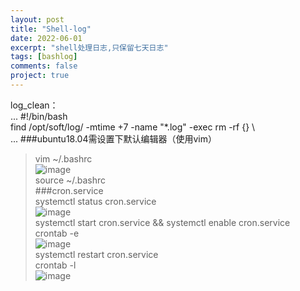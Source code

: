```yaml
---
layout: post
title: "Shell-log"
date: 2022-06-01
excerpt: "shell处理日志,只保留七天日志"
tags: [bashlog]
comments: false
project: true
---
```


log_clean：  
...
#!/bin/bash  
find /opt/soft/log/ -mtime +7 -name "*.log" -exec rm -rf {} \  
...
###ubuntu18.04需设置下默认编辑器（使用vim）  
> vim ~/.bashrc  
![image](https://user-images.githubusercontent.com/80735002/171368480-60d0d62c-73d2-4653-8a71-f58ca358842c.png)  
> source ~/.bashrc  
###cron.service  
> systemctl status cron.service  
![image](https://user-images.githubusercontent.com/80735002/171366452-e3844a15-92b0-4ebf-85ea-9dd24b881848.png)  
> systemctl start cron.service && systemctl enable cron.service  
> crontab -e  
![image](https://user-images.githubusercontent.com/80735002/171367790-ecedf93e-520e-4fbe-9eff-efa76cf34c20.png)  
> systemctl restart cron.service  
> crontab -l  
![image](https://user-images.githubusercontent.com/80735002/171368322-b688a0f1-a4a4-4ef1-a7ba-7850910f061e.png)  
    


